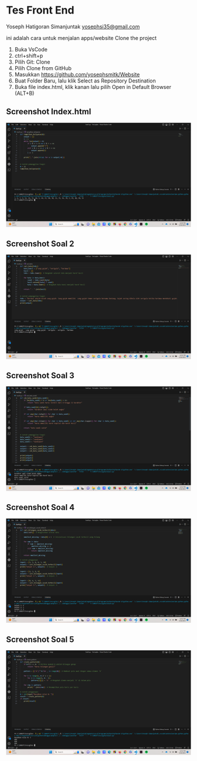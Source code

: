 # Tes Front End
Yoseph Hatigoran Simanjuntak yosephsi35@gmail.com

ini adalah cara untuk menjalan apps/website
Clone the project
1. Buka VsCode
2. ctrl+shift+p
3. Pilih Git: Clone
4. Pilih Clone from GitHub
5. Masukkan https://github.com/yosephsmjtk/Website
6. Buat Folder Baru, lalu klik Select as Repository Destination
7. Buka file index.html, klik kanan lalu pilih Open in Default Browser (ALT+B)


## Screenshot Index.html

![alt text](https://github.com/yosephsmjtk/Logika/blob/master/images/Soal1.png?raw=true)

## Screenshot Soal 2

![alt text](https://github.com/yosephsmjtk/Logika/blob/master/images/Soal2.png?raw=true)

## Screenshot Soal 3

![alt text](https://github.com/yosephsmjtk/Logika/blob/master/images/Soal3.png?raw=true)

## Screenshot Soal 4

![alt text](https://github.com/yosephsmjtk/Logika/blob/master/images/Soal4.png?raw=true)

## Screenshot Soal 5

![alt text](https://github.com/yosephsmjtk/Logika/blob/master/images/Soal5.png?raw=true)

